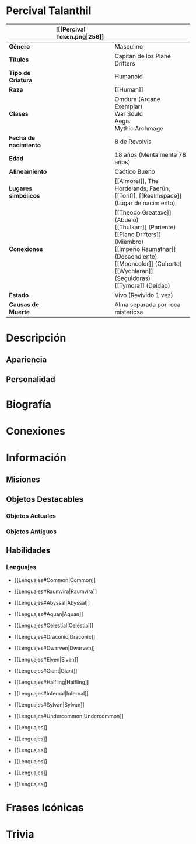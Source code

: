 # Percival Talanthil

|                         | ![[Percival Token.png\|256]] |                                                                                                                                                                                                                 |
| :---------------------- | :--------------------------- | :-------------------------------------------------------------------------------------------------------------------------------------------------------------------------------------------------------------- |
| **Género**              |                              | Masculino                                                                                                                                                                                                       |
| **Títulos**             |                              | Capitán de los Plane Drifters                                                                                                                                                                                   |
| **Tipo de Criatura**    |                              | Humanoid                                                                                                                                                                                                        |
| **Raza**                |                              | [[Human]]                                                                                                                                                                                                       |
| **Clases**              |                              | Omdura (Arcane Exemplar)<br>War Sould<br>Aegis<br>Mythic Archmage                                                                                                                                               |
| **Fecha de nacimiento** |                              | 8 de Revolvis                                                                                                                                                                                                   |
| **Edad**                |                              | 18 años (Mentalmente 78 años)                                                                                                                                                                                   |
| **Alineamiento**        |                              | Caótico Bueno                                                                                                                                                                                                   |
| **Lugares simbólicos**  |                              | [[Almorel]], The Hordelands, Faerûn, [[Toril]], [[Realmspace]](Lugar de nacimiento)                                                                                                                             |
| **Conexiones**          |                              | [[Theodo Greataxe]] (Abuelo)<br>[[Thulkarr]] (Pariente)<br>[[Plane Drifters]] (Miembro)<br>[[Imperio Raumathar]] (Descendiente)<br>[[Mooncolor]] (Cohorte)<br>[[Wychlaran]] (Seguidoras)<br>[[Tymora]] (Deidad) |
| **Estado**              |                              | Vivo (Revivido 1 vez)                                                                                                                                                                                           |
| **Causas de Muerte**    |                              | Alma separada por roca misteriosa                                                                                                                                                                               |

# Descripción

## Apariencia

## Personalidad

# Biografía

# Conexiones

# Información

## Misiones

## Objetos Destacables

### Objetos Actuales

### Objetos Antiguos

## Habilidades

### Lenguajes

- [[Lenguajes#Common|Common]]
- [[Lenguajes#Raumvira|Raumvira]]

- [[Lenguajes#Abyssal|Abyssal]]
- [[Lenguajes#Aquan|Aquan]]
- [[Lenguajes#Celestial|Celestial]]
- [[Lenguajes#Draconic|Draconic]]
- [[Lenguajes#Dwarven|Dwarven]]
- [[Lenguajes#Elven|Elven]]
- [[Lenguajes#Giant|Giant]]
- [[Lenguajes#Halfling|Halfling]]
- [[Lenguajes#Infernal|Infernal]]
- [[Lenguajes#Sylvan|Sylvan]]
- [[Lenguajes#Undercommon|Undercommon]]
  
- [[Lenguajes]]
- [[Lenguajes]]
- [[Lenguajes]]
- [[Lenguajes]]
- [[Lenguajes]]
- [[Lenguajes]]

# Frases Icónicas

# Trivia
